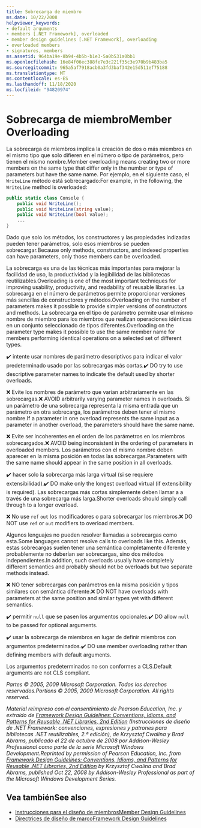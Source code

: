 ```yaml
---
title: Sobrecarga de miembro
ms.date: 10/22/2008
helpviewer_keywords:
- default arguments
- members [.NET Framework], overloaded
- member design guidelines [.NET Framework], overloading
- overloaded members
- signatures, members
ms.assetid: 964ba19e-8b94-4b5b-b1e3-5a0b531a0bb1
ms.openlocfilehash: 16e84f06ec388fe7e3c221f35c3e970b9b483ba5
ms.sourcegitcommit: 965a5af7918acb0a3fd3baf342e15d511ef75188
ms.translationtype: MT
ms.contentlocale: es-ES
ms.lasthandoff: 11/18/2020
ms.locfileid: "94820974"
---
```

# <a name="member-overloading"></a><span data-ttu-id="2e2b1-102">Sobrecarga de miembro</span><span class="sxs-lookup"><span data-stu-id="2e2b1-102">Member Overloading</span></span>
<span data-ttu-id="2e2b1-103">La sobrecarga de miembros implica la creación de dos o más miembros en el mismo tipo que solo difieren en el número o tipo de parámetros, pero tienen el mismo nombre.</span><span class="sxs-lookup"><span data-stu-id="2e2b1-103">Member overloading means creating two or more members on the same type that differ only in the number or type of parameters but have the same name.</span></span> <span data-ttu-id="2e2b1-104">Por ejemplo, en el siguiente caso, el `WriteLine` método está sobrecargado:</span><span class="sxs-lookup"><span data-stu-id="2e2b1-104">For example, in the following, the `WriteLine` method is overloaded:</span></span>

```csharp
public static class Console {
    public void WriteLine();
    public void WriteLine(string value);
    public void WriteLine(bool value);
    ...
}
```

 <span data-ttu-id="2e2b1-105">Dado que solo los métodos, los constructores y las propiedades indizadas pueden tener parámetros, solo esos miembros se pueden sobrecargar.</span><span class="sxs-lookup"><span data-stu-id="2e2b1-105">Because only methods, constructors, and indexed properties can have parameters, only those members can be overloaded.</span></span>

 <span data-ttu-id="2e2b1-106">La sobrecarga es una de las técnicas más importantes para mejorar la facilidad de uso, la productividad y la legibilidad de las bibliotecas reutilizables.</span><span class="sxs-lookup"><span data-stu-id="2e2b1-106">Overloading is one of the most important techniques for improving usability, productivity, and readability of reusable libraries.</span></span> <span data-ttu-id="2e2b1-107">La sobrecarga en el número de parámetros permite proporcionar versiones más sencillas de constructores y métodos.</span><span class="sxs-lookup"><span data-stu-id="2e2b1-107">Overloading on the number of parameters makes it possible to provide simpler versions of constructors and methods.</span></span> <span data-ttu-id="2e2b1-108">La sobrecarga en el tipo de parámetro permite usar el mismo nombre de miembro para los miembros que realizan operaciones idénticas en un conjunto seleccionado de tipos diferentes.</span><span class="sxs-lookup"><span data-stu-id="2e2b1-108">Overloading on the parameter type makes it possible to use the same member name for members performing identical operations on a selected set of different types.</span></span>

 <span data-ttu-id="2e2b1-109">✔️ intente usar nombres de parámetro descriptivos para indicar el valor predeterminado usado por las sobrecargas más cortas.</span><span class="sxs-lookup"><span data-stu-id="2e2b1-109">✔️ DO try to use descriptive parameter names to indicate the default used by shorter overloads.</span></span>

 <span data-ttu-id="2e2b1-110">❌ Evite los nombres de parámetro que varían arbitrariamente en las sobrecargas.</span><span class="sxs-lookup"><span data-stu-id="2e2b1-110">❌ AVOID arbitrarily varying parameter names in overloads.</span></span> <span data-ttu-id="2e2b1-111">Si un parámetro de una sobrecarga representa la misma entrada que un parámetro en otra sobrecarga, los parámetros deben tener el mismo nombre.</span><span class="sxs-lookup"><span data-stu-id="2e2b1-111">If a parameter in one overload represents the same input as a parameter in another overload, the parameters should have the same name.</span></span>

 <span data-ttu-id="2e2b1-112">❌ Evite ser incoherentes en el orden de los parámetros en los miembros sobrecargados.</span><span class="sxs-lookup"><span data-stu-id="2e2b1-112">❌ AVOID being inconsistent in the ordering of parameters in overloaded members.</span></span> <span data-ttu-id="2e2b1-113">Los parámetros con el mismo nombre deben aparecer en la misma posición en todas las sobrecargas.</span><span class="sxs-lookup"><span data-stu-id="2e2b1-113">Parameters with the same name should appear in the same position in all overloads.</span></span>

 <span data-ttu-id="2e2b1-114">✔️ hacer solo la sobrecarga más larga virtual (si se requiere extensibilidad).</span><span class="sxs-lookup"><span data-stu-id="2e2b1-114">✔️ DO make only the longest overload virtual (if extensibility is required).</span></span> <span data-ttu-id="2e2b1-115">Las sobrecargas más cortas simplemente deben llamar a a través de una sobrecarga más larga.</span><span class="sxs-lookup"><span data-stu-id="2e2b1-115">Shorter overloads should simply call through to a longer overload.</span></span>

 <span data-ttu-id="2e2b1-116">❌ No use `ref` `out` los modificadores o para sobrecargar los miembros.</span><span class="sxs-lookup"><span data-stu-id="2e2b1-116">❌ DO NOT use `ref` or `out` modifiers to overload members.</span></span>

 <span data-ttu-id="2e2b1-117">Algunos lenguajes no pueden resolver llamadas a sobrecargas como esta.</span><span class="sxs-lookup"><span data-stu-id="2e2b1-117">Some languages cannot resolve calls to overloads like this.</span></span> <span data-ttu-id="2e2b1-118">Además, estas sobrecargas suelen tener una semántica completamente diferente y probablemente no deberían ser sobrecargas, sino dos métodos independientes.</span><span class="sxs-lookup"><span data-stu-id="2e2b1-118">In addition, such overloads usually have completely different semantics and probably should not be overloads but two separate methods instead.</span></span>

 <span data-ttu-id="2e2b1-119">❌ NO tener sobrecargas con parámetros en la misma posición y tipos similares con semántica diferente.</span><span class="sxs-lookup"><span data-stu-id="2e2b1-119">❌ DO NOT have overloads with parameters at the same position and similar types yet with different semantics.</span></span>

 <span data-ttu-id="2e2b1-120">✔️ permitir `null` que se pasen los argumentos opcionales.</span><span class="sxs-lookup"><span data-stu-id="2e2b1-120">✔️ DO  allow `null` to be passed for optional arguments.</span></span>

 <span data-ttu-id="2e2b1-121">✔️ usar la sobrecarga de miembros en lugar de definir miembros con argumentos predeterminados.</span><span class="sxs-lookup"><span data-stu-id="2e2b1-121">✔️ DO use member overloading rather than defining members with default arguments.</span></span>

 <span data-ttu-id="2e2b1-122">Los argumentos predeterminados no son conformes a CLS.</span><span class="sxs-lookup"><span data-stu-id="2e2b1-122">Default arguments are not CLS compliant.</span></span>

 <span data-ttu-id="2e2b1-123">*Partes © 2005, 2009 Microsoft Corporation. Todos los derechos reservados.*</span><span class="sxs-lookup"><span data-stu-id="2e2b1-123">*Portions © 2005, 2009 Microsoft Corporation. All rights reserved.*</span></span>

 <span data-ttu-id="2e2b1-124">*Material reimpreso con el consentimiento de Pearson Education, Inc. y extraído de [Framework Design Guidelines: Conventions, Idioms, and Patterns for Reusable .NET Libraries, 2nd Edition](https://www.informit.com/store/framework-design-guidelines-conventions-idioms-and-9780321545619) (Instrucciones de diseño de .NET Framework: convenciones, expresiones y patrones para bibliotecas .NET reutilizables, 2.ª edición), de Krzysztof Cwalina y Brad Abrams, publicado el 22 de octubre de 2008 por Addison-Wesley Professional como parte de la serie Microsoft Windows Development.*</span><span class="sxs-lookup"><span data-stu-id="2e2b1-124">*Reprinted by permission of Pearson Education, Inc. from [Framework Design Guidelines: Conventions, Idioms, and Patterns for Reusable .NET Libraries, 2nd Edition](https://www.informit.com/store/framework-design-guidelines-conventions-idioms-and-9780321545619) by Krzysztof Cwalina and Brad Abrams, published Oct 22, 2008 by Addison-Wesley Professional as part of the Microsoft Windows Development Series.*</span></span>

## <a name="see-also"></a><span data-ttu-id="2e2b1-125">Vea también</span><span class="sxs-lookup"><span data-stu-id="2e2b1-125">See also</span></span>

- [<span data-ttu-id="2e2b1-126">Instrucciones para el diseño de miembros</span><span class="sxs-lookup"><span data-stu-id="2e2b1-126">Member Design Guidelines</span></span>](member.md)
- [<span data-ttu-id="2e2b1-127">Directrices de diseño de marco</span><span class="sxs-lookup"><span data-stu-id="2e2b1-127">Framework Design Guidelines</span></span>](index.md)
